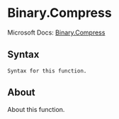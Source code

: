 ---
---

# Binary.Compress

Microsoft Docs: [Binary.Compress](https://docs.microsoft.com/en-us/powerquery-m/binary-compress)

## Syntax

```powerquery-m
Syntax for this function.
```

## About

About this function.

